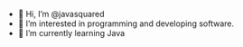 - 👋 Hi, I’m @javasquared 
- 👀 I’m interested in programming and developing software.
- 🌱 I’m currently learning Java

<!---
javasquared/javasquared is a ✨ special ✨ repository because its `README.md` (this file) appears on your GitHub profile.
You can click the Preview link to take a look at your changes.
--->

